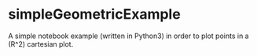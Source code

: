 # simpleGeometricExample
A simple notebook example (written in Python3) in order to plot points in a \(R^2\) cartesian plot.
